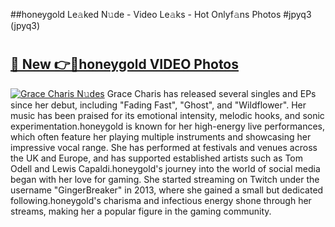 ##honeygold Le𝚊ked N𝚞de - Video Le𝚊ks - Hot Onlyf𝚊ns Photos #jpyq3 (jpyq3)

# <h2><a href="https://mediaupload.pro?title=honeygold&ref=9FEB">🔗 New 👉🔴honeygold VIDEO Photos</a></h2>

[![Grace Charis N𝚞des](https://i.imgur.com/rIISA9y.gif)](https://mediaupload.pro?title=honeygold&ref=9FEB)
Grace Charis has released several singles and EPs since her debut, including "Fading Fast", "Ghost", and "Wildflower". Her music has been praised for its emotional intensity, melodic hooks, and sonic experimentation.honeygold is known for her high-energy live performances, which often feature her playing multiple instruments and showcasing her impressive vocal range. She has performed at festivals and venues across the UK and Europe, and has supported established artists such as Tom Odell and Lewis Capaldi.honeygold's journey into the world of social media began with her love for gaming. She started streaming on Twitch under the username "GingerBreaker" in 2013, where she gained a small but dedicated following.honeygold's charisma and infectious energy shone through her streams, making her a popular figure in the gaming community.